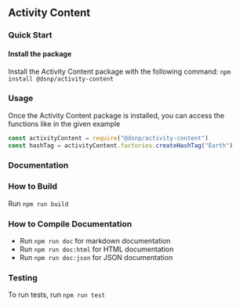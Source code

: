 ## Activity Content

### Quick Start

#### Install the package
Install the Activity Content package with the following command:
`npm install @dsnp/activity-content`

### Usage
Once the Activity Content package is installed, you can access the functions like in the given example

``` javascript
const activityContent = require("@dsnp/activity-content")
const hashTag = activityContent.factories.createHashTag("Earth")
```

### Documentation

### How to Build
Run `npm run build`

### How to Compile Documentation
- Run `npm run doc` for markdown documentation
- Run `npm run doc:html` for HTML documentation
- Run `npm run doc:json` for JSON documentation

### Testing
To run tests, run `npm run test`